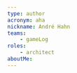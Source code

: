 ```yaml
---
type: author
acronym: aha
nickname: André Hahn
teams:
    - gameLog
roles: 
    - architect
aboutMe:
---
```

